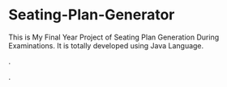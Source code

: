 # Seating-Plan-Generator

This is My Final Year Project of Seating Plan Generation During Examinations. It is totally developed using Java Language.












.





















































































































































































































































































.






































